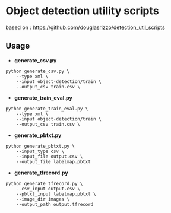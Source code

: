 # Object detection utility scripts

based on : https://github.com/douglasrizzo/detection_util_scripts

## Usage

* **generate_csv.py** 
```
python generate_csv.py \
	--type xml \
	--input object-detection/train \
	--output_csv train.csv \
```


* **generate_train_eval.py**
``` 
python generate_train_eval.py \
	--type xml \
	--input object-detection/train \
	--output_csv train.csv \
```


* **generate_pbtxt.py** 
```
python generate_pbtxt.py \
    --input_type csv \
    --input_file output.csv \
    --output_file labelmap.pbtxt
```


* **generate_tfrecord.py** 
```
python generate_tfrecord.py \
    --csv_input output.csv \
    --pbtxt_input labelmap.pbtxt \
    --image_dir images \
    --output_path output.tfrecord
      
```